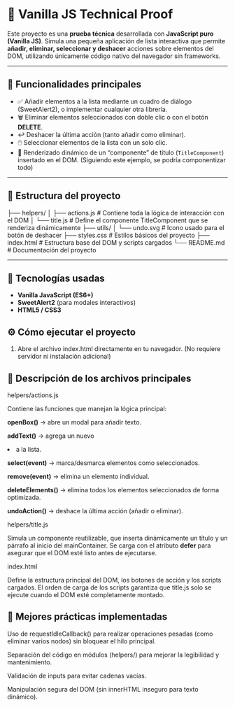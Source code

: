 # 🧩 Vanilla JS Technical Proof

Este proyecto es una **prueba técnica** desarrollada con **JavaScript puro (Vanilla JS)**.
Simula una pequeña aplicación de lista interactiva que permite **añadir, eliminar, seleccionar y deshacer** acciones sobre elementos del DOM, utilizando únicamente código nativo del navegador sin frameworks.

---

## 🚀 Funcionalidades principales

- ✅ Añadir elementos a la lista mediante un cuadro de diálogo (SweetAlert2), o implementar cualquier otra librería.
- 🗑️ Eliminar elementos seleccionados con doble clic o con el botón **DELETE**.
- ↩️ Deshacer la última acción (tanto añadir como eliminar).
- 🖱️ Seleccionar elementos de la lista con un solo clic.
- 🧠 Renderizado dinámico de un “componente” de título (`TitleComponent`) insertado en el DOM.
(Siguiendo este ejemplo, se podría componentizar todo)

---

## 🧱 Estructura del proyecto
├── helpers/
│ ├── actions.js # Contiene toda la lógica de interacción con el DOM
│ └── title.js # Define el componente TitleComponent que se renderiza dinámicamente
├── utils/
│ └── undo.svg # Icono usado para el botón de deshacer
├── styles.css # Estilos básicos del proyecto
├── index.html # Estructura base del DOM y scripts cargados
└── README.md # Documentación del proyecto


---

## 🧠 Tecnologías usadas

- **Vanilla JavaScript (ES6+)**
- **SweetAlert2** (para modales interactivos)
- **HTML5 / CSS3**

## ⚙️ Cómo ejecutar el proyecto

1. Abre el archivo index.html directamente en tu navegador.
(No requiere servidor ni instalación adicional)

## 📁 Descripción de los archivos principales
helpers/actions.js

Contiene las funciones que manejan la lógica principal:

**openBox()** → abre un modal para añadir texto.

**addText()** → agrega un nuevo <li> a la lista.

**select(event)** → marca/desmarca elementos como seleccionados.

**remove(event)** → elimina un elemento individual.

**deleteElements()** → elimina todos los elementos seleccionados de forma optimizada.

**undoAction()** → deshace la última acción (añadir o eliminar).

helpers/title.js

Simula un componente reutilizable, que inserta dinámicamente un título y un párrafo al inicio del mainContainer.
Se carga con el atributo **defer** para asegurar que el DOM esté listo antes de ejecutarse.

index.html

Define la estructura principal del DOM, los botones de acción y los scripts cargados.
El orden de carga de los scripts garantiza que title.js solo se ejecute cuando el DOM esté completamente montado.

## 🧩 Mejores prácticas implementadas

Uso de requestIdleCallback() para realizar operaciones pesadas (como eliminar varios nodos) sin bloquear el hilo principal.

Separación del código en módulos (helpers/) para mejorar la legibilidad y mantenimiento.

Validación de inputs para evitar cadenas vacías.

Manipulación segura del DOM (sin innerHTML inseguro para texto dinámico).
